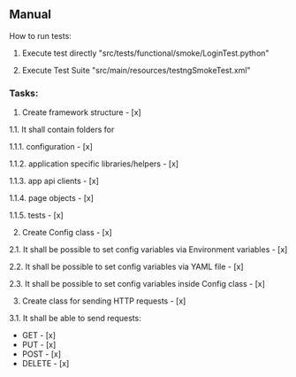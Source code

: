 ## Manual

How to run tests:

1. Execute test directly "src/tests/functional/smoke/LoginTest.python"

2. Execute Test Suite "src/main/resources/testngSmokeTest.xml"

### Tasks:

1. Create framework structure - [x]

1.1. It shall contain folders for

1.1.1. configuration - [x]

1.1.2. application specific libraries/helpers - [x]

1.1.3. app api clients - [x]

1.1.4. page objects - [x]

1.1.5. tests - [x]

2. Create Config class - [x]

2.1. It shall be possible to set config variables via Environment variables - [x]

2.2. It shall be possible to set config variables via YAML file - [x]

2.3. It shall be possible to set config variables inside Config class - [x]

3. Create class for sending HTTP requests - [x]

3.1. It shall be able to send requests:
- GET - [x]
- PUT - [x] 
- POST - [x]
- DELETE - [x]
